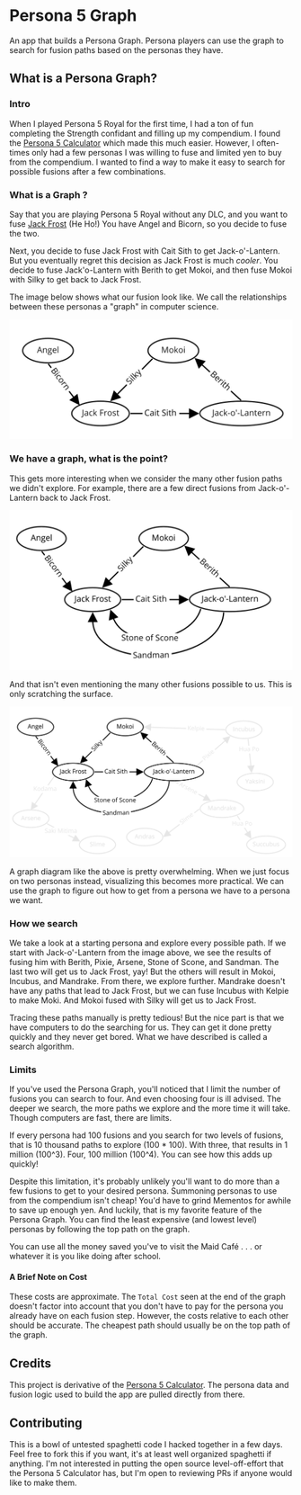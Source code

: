 # Persona 5 Graph

An app that builds a Persona Graph. Persona players can use the graph to search for fusion paths based on the personas they have. 

## What is a Persona Graph?

### Intro

When I played Persona 5 Royal for the first time, I had a ton of fun completing the Strength confidant and filling up my compendium. I found the [Persona 5 Calculator](https://chinhodado.github.io/persona5_calculator/indexRoyal.html#/list) which made this much easier. However, I often-times only had a few personas I was willing to fuse and limited yen to buy from the compendium. I wanted to find a way to make it easy to search for possible fusions after a few combinations.

### What is a Graph ?

Say that you are playing Persona 5 Royal without any DLC, and you want to fuse [Jack Frost](https://chinhodado.github.io/persona5_calculator/indexRoyal.html#/persona/Jack%20Frost) (He Ho!) You have Angel and Bicorn, so you decide to fuse the two.

Next, you decide to fuse Jack Frost with Cait Sith to get Jack-o'-Lantern. But you eventually regret this decision as Jack Frost is much _cooler_. You decide to fuse Jack'o-Lantern with Berith to get Mokoi, and then fuse Mokoi with Silky to get back to Jack Frost.

The image below shows what our fusion look like. We call the relationships between these personas a "graph" in computer science.

![](graph-1.png)

### We have a graph, what is the point?

This gets more interesting when we consider the many other fusion paths we didn't explore. For example, there are a few direct fusions from Jack-o'-Lantern back to Jack Frost.

![](graph-2.png)

And that isn't even mentioning the many other fusions possible to us. This is only scratching the surface.

![](graph-3.png)

A graph diagram like the above is pretty overwhelming. When we just focus on two personas instead, visualizing this becomes more practical. We can use the graph to figure out how to get from a persona we have to a persona we want.

### How we search

We take a look at a starting persona and explore every possible path. If we start with Jack-o'-Lantern from the image above, we see the results of fusing him with Berith, Pixie, Arsene, Stone of Scone, and Sandman. The last two will get us to Jack Frost, yay! But the others will result in Mokoi, Incubus, and Mandrake. From there, we explore further. Mandrake doesn't have any paths that lead to Jack Frost, but we can fuse Incubus with Kelpie to make Moki. And Mokoi fused with Silky will get us to Jack Frost.

Tracing these paths manually is pretty tedious! But the nice part is that we have computers to do the searching for us. They can get it done pretty quickly and they never get bored. What we have described is called a search algorithm.

### Limits

If you've used the Persona Graph, you'll noticed that I limit the number of fusions you can search to four. And even choosing four is ill advised. The deeper we search, the more paths we explore and the more time it will take. Though computers are fast, there are limits.

If every persona had 100 fusions and you search for two levels of fusions, that is 10 thousand paths to explore (100 * 100). With three, that results in 1 million (100^3). Four, 100 million (100^4). You can see how this adds up quickly!

Despite this limitation, it's probably unlikely you'll want to do more than a few fusions to get to your desired persona. Summoning personas to use from the compendium isn't cheap! You'd have to grind Mementos for awhile to save up enough yen. And luckily, that is my favorite feature of the Persona Graph. You can find the least expensive (and lowest level) personas by following the top path on the graph.

You can use all the money saved you've to visit the Maid Café . . . or whatever it is you like doing after school.

#### A Brief Note on Cost

These costs are approximate. The `Total Cost` seen at the end of the graph doesn't factor into account that you don't have to pay for the persona you already have on each fusion step. However, the costs relative to each other should be accurate. The cheapest path should usually  be on the top path of the graph. 

## Credits

This project is derivative of the [Persona 5 Calculator](https://github.com/chinhodado/persona5_calculator). The persona data and fusion logic used to build the app are pulled directly from there.

## Contributing

This is a bowl of untested spaghetti code I hacked together in a few days. Feel free to fork this if you want, it's at least well organized spaghetti if anything. I'm not interested in putting the open source level-off-effort that the Persona 5 Calculator has, but I'm open to reviewing PRs if anyone would like to make them.

